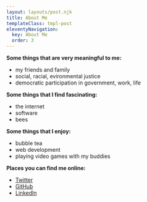 ```yaml
---
layout: layouts/post.njk
title: About Me
templateClass: tmpl-post
eleventyNavigation:
  key: About Me
  order: 3
---
```


**Some things that are very meaningful to me:**
- my friends and family
- social, racial, evironmental justice
- democratic participation in government, work, life

**Some things that I find fascinating:**
- the internet
- software
- bees

**Some things that I enjoy:**
- bubble tea
- web development
- playing video games with my buddies

**Places you can find me online:**
- [Twitter](https://twitter.com/willmartindev)
- [GitHub](https://github.com/willmartindev)
- [LinkedIn](https://www.linkedin.com/in/willbmartin/)

